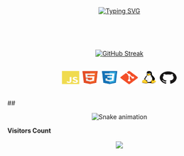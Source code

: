 

<div align="center">

[![Typing SVG](https://readme-typing-svg.herokuapp.com?font=Fira+Code&weight=300&size=50&duration=4000&pause=1000&color=F73D9F&center=true&vCenter=true&random=false&width=1000&lines=Olá%2C+sou+Renata+Moura;Web+Developer;Bem+Vindos)](https://git.io/typing-svg)
 
</div>

<br>
<br>
<br>


 <div align="center">

[![GitHub Streak](https://github-readme-streak-stats.herokuapp.com?user=renataalvesc&theme=violet-dark&hide_border=falso&card_width=900)](https://git.io/streak-stats)
  

</div>
<div align="center" valign="top"><br>
  <img align="center" alt="Js" height="30" width="40" src="https://raw.githubusercontent.com/devicons/devicon/master/icons/javascript/javascript-plain.svg">
  <img align="center" alt="HTML" height="30" width="40" src="https://raw.githubusercontent.com/devicons/devicon/master/icons/html5/html5-original.svg">
  <img align="center" alt="CSS" height="30" width="40" src="https://raw.githubusercontent.com/devicons/devicon/master/icons/css3/css3-original.svg">
  <img align="center" alt="git" height="30" width="40" src="https://raw.githubusercontent.com/devicons/devicon/master/icons/git/git-original.svg">
  <img align="center" alt="linux" height="30" width="40" src="https://raw.githubusercontent.com/devicons/devicon/master/icons/linux/linux-original.svg">
  <img align="center" alt="github" height="30" width="40" src="https://raw.githubusercontent.com/devicons/devicon/master/icons/github/github-original.svg">
</div><br>

 
 <br>
 ##
 
 
 
 
 <br>

<div align="center">

  ![Snake animation](https://github.com/danielbped/danielbped/blob/output/github-contribution-grid-snake.svg)
  
</div>

<div>
 
 <p align="centre"><b>Visitors Count</b></p> 
  
 <p align="center"><img align="center" src="https://visit-counter.vercel.app/counter.png?page=https%3A%2F%2Fgithub.com%2Frenataalvesc101&s=50&c=db006a&bg=00000000&no=7&ff=digi&tb=Visits%3A++&ta=" /></p> 
 
<br>

</div>
